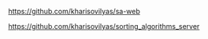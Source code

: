 https://github.com/kharisovilyas/sa-web

https://github.com/kharisovilyas/sorting_algorithms_server
